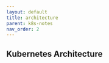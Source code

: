 ```yaml
---
layout: default
title: architecture
parent: k8s-notes
nav_order: 2
---
```


## Kubernetes Architecture
